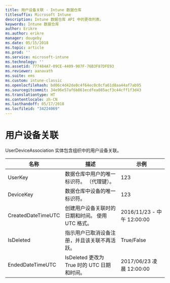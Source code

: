 ```yaml
---
title: 用户设备关联 - Intune 数据仓库
titlesuffix: Microsoft Intune
description: Intune 数据仓库 API 中的更改列表。
keywords: Intune 数据仓库
author: Erikre
ms.author: erikre
manager: dougeby
ms.date: 05/15/2018
ms.topic: article
ms.prod: ''
ms.service: microsoft-intune
ms.technology: ''
ms.assetid: 777484A7-09CE-4409-987F-76B3F87DFE93
ms.reviewer: aanavath
ms.suite: ems
ms.custom: intune-classic
ms.openlocfilehash: bd06c4d42de0c4f64ec0c0cfa61d8aa44af7ab95
ms.sourcegitcommit: 34e96e57af6b861ecdfea085acf3c44cff1f3d43
ms.translationtype: HT
ms.contentlocale: zh-CN
ms.lasthandoff: 05/17/2018
ms.locfileid: "34224069"
---
```

# <a name="user-device-association"></a>用户设备关联

UserDeviceAssociation 实体包含组织中的用户设备关联。


|        名称        |                                           描述                                            |        示例         |
|--------------------|--------------------------------------------------------------------------------------------------|------------------------|
|      UserKey       |              数据仓库中用户的唯一标识符。 （代理键）。               |          123           |
|     DeviceKey      |                      数据仓库中设备的唯一标识符。                      |          123           |
| CreatedDateTimeUTC |           创建用户设备关联时的日期和时间。 使用 UTC 格式。           | 2016/11/23 - 中午 12:00:00 |
|     IsDeleted      | 指示用户已取消设备注册，并且该关联不再活跃。 |       True/False       |
|  EndedDateTimeUTC  |              IsDeleted 更改为 True 时的 UTC 日期和时间。               | 2017/06/23 凌晨 12:00:00 |

